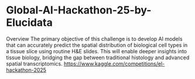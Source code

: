 # Global-AI-Hackathon-25-by-Elucidata
Overview
The primary objective of this challenge is to develop AI models that can accurately predict the spatial distribution of biological cell types in a tissue slice using routine H&E slides. This will enable deeper insights into tissue biology, bridging the gap between traditional histology and advanced spatial transcriptomics.
https://www.kaggle.com/competitions/el-hackathon-2025
